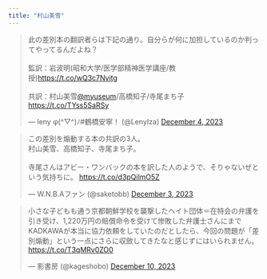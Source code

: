 ```yaml
---
title: "村山美雪"
---
```


<blockquote class="twitter-tweet"><p lang="ja" dir="ltr">此の差別本の翻訳者らは下記の通り。自分らが何に加担しているのか判ってやってるんだよね？<br><br>監訳：岩波明(昭和大学/医学部精神医学講座/教授)<a href="https://t.co/wQ3c7Nvitg">https://t.co/wQ3c7Nvitg</a><br><br>共訳：村山美雪<a href="https://twitter.com/myuseum?ref_src=twsrc%5Etfw">@myuseum</a>/高橋知子/寺尾まち子 <a href="https://t.co/TYss5SaRSy">https://t.co/TYss5SaRSy</a></p>&mdash; leny φ(^▽^)ﾉ#鶴橋安寧！ (@LenyIza) <a href="https://twitter.com/LenyIza/status/1731611692843364746?ref_src=twsrc%5Etfw">December 4, 2023</a></blockquote> <script async src="https://platform.twitter.com/widgets.js" charset="utf-8"></script> 

<blockquote class="twitter-tweet"><p lang="ja" dir="ltr">この差別を煽動する本の共訳の3人。<br>村山美雪、高橋知子、寺尾まち子。<br><br>寺尾さんはアビー・ワンバックの本を訳した人のようで、そりゃないぜという気持ちに。 <a href="https://t.co/d3pQilmO5Z">https://t.co/d3pQilmO5Z</a></p>&mdash; W.N.B.Aファン (@saketobb) <a href="https://twitter.com/saketobb/status/1731303691343536276?ref_src=twsrc%5Etfw">December 3, 2023</a></blockquote> <script async src="https://platform.twitter.com/widgets.js" charset="utf-8"></script> 

<blockquote class="twitter-tweet"><p lang="ja" dir="ltr">小さな子どもも通う京都朝鮮学校を襲撃したヘイト団体＝在特会の弁護を引き受け、1,220万円の賠償命令を受けて惨敗した弁護士さんにまでKADKAWAが本当に協力依頼をしていたのだとしたら、今回の問題が「差別煽動」という一点にさらに収斂してきたなと感じずにはいられません。 <a href="https://t.co/T3qMRv0ZO0">https://t.co/T3qMRv0ZO0</a></p>&mdash; 影書房 (@kageshobo) <a href="https://twitter.com/kageshobo/status/1733995869358461325?ref_src=twsrc%5Etfw">December 10, 2023</a></blockquote> <script async src="https://platform.twitter.com/widgets.js" charset="utf-8"></script> 